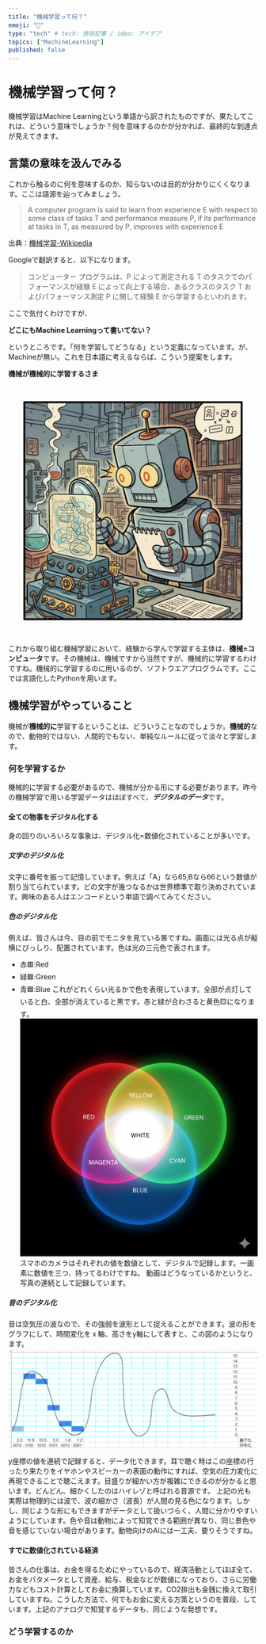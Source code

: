 ```yaml
---
title: "機械学習って何？"
emoji: "🍣"
type: "tech" # tech: 技術記事 / idea: アイデア
topics: ["MachineLearning"]
published: false
---
```

# 機械学習って何？
機械学習はMachine Learningという単語から訳されたものですが、果たしてこれは、どういう意味でしょうか？何を意味するのかが分かれば、最終的な到達点が見えてきます。
## 言葉の意味を汲んでみる
これから触るのに何を意味するのか、知らないのは目的が分かりにくくなります。ここは語源を辿ってみましょう。

> A computer program is said to learn from experience E with respect to some class of tasks T and performance measure P, if its performance at tasks in T, as measured by P, improves with experience E

出典：[機械学習-Wikipedia](https://ja.wikipedia.org/wiki/%E6%A9%9F%E6%A2%B0%E5%AD%A6%E7%BF%92#:~:text=%E6%A9%9F%E6%A2%B0%E5%AD%A6%E7%BF%92%E3%81%A8%E3%81%84%E3%81%86%E5%90%8D%E5%89%8D%E3%81%AF,%E3%82%B5%E3%83%9F%E3%83%A5%E3%82%A8%E3%83%AB%E3%81%AB%E3%82%88%E3%81%A3%E3%81%A6%E9%80%A0%E8%AA%9E%E3%81%95%E3%82%8C%E3%81%9F%E3%80%82)

Googleで翻訳すると、以下になります。
>コンピューター プログラムは、P によって測定される T のタスクでのパフォーマンスが経験 E によって向上する場合、あるクラスのタスク T およびパフォーマンス測定 P に関して経験 E から学習するといわれます。

ここで気付くわけですが、

**どこにもMachine Learningって書いてない？**

というところです。「何を学習してどうなる」という定義になっています。が、Machineが無い。これを日本語に考えるならば、こういう提案をします。

**機械が機械的に学習するさま**

![](/images/Gemini_Generated_Image_tezhtezhtezhtezh.png)

これから取り組む機械学習において、経験から学んで学習する主体は、**機械=コンピュータ**です。その機械は、機械ですから当然ですが、機械的に学習するわけですね。機械的に学習するのに用いるのが、ソフトウエアプログラムです。ここでは言語化したPythonを用います。

## 機械学習がやっていること

機械が**機械的に**学習するということは、どういうことなのでしょうか。**機械的**なので、動物的ではない、人間的でもない、単純なルールに従って淡々と学習します。

### 何を学習するか

機械的に学習する必要があるので、機械が分かる形にする必要があります。昨今の機械学習で用いる学習データはほぼすべて、***デジタルのデータ***です。

#### 全ての物事をデジタル化する

身の回りのいろいろな事象は、デジタル化=数値化されていることが多いです。

##### 文字のデジタル化

文字に番号を振って記憶しています。例えば「A」なら65,Bなら66という数値が割り当てられています。どの文字が幾つなるかは世界標準で取り決めされています。興味のある人はエンコードという単語で調べてみてください。

##### 色のデジタル化
例えば、皆さんは今、目の前でモニタを見ている筈ですね。画面には光る点が縦横にびっしり、配置されています。色は光の三元色で表されます。
- 赤🟥:Red
- 緑🟩:Green
- 青🟦:Blue
これがどれくらい光るかで色を表現しています。全部が点灯していると白、全部が消えていると黒です。赤と緑が合わさると黄色🟨になります。
![](/images/Gemini_Generated_Image_6aifxf6aifxf6aif.png)
スマホのカメラはそれぞれの値を数値として、デジタルで記録します。一画素に数値を三つ、持ってるわけですね。
動画はどうなっているかというと、写真の連続として記録しています。

##### 音のデジタル化
音は空気圧の波なので、その強弱を波形として捉えることができます。波の形をグラフにして、時間変化をｘ軸、高さをy軸にして表すと、この図のようになります。
![](/images/wave_encord.png)
y座標の値を連続で記録すると、データ化できます。耳で聴く時はこの座標の行ったり来たりをイヤホンやスピーカーの表面の動作にすれば、空気の圧力変化に再現できることで聴こえます。目盛りが細かい方が複雑にできるのが分かると思います。どんどん、細かくしたのはハイレゾと呼ばれる音源です。
上記の光も実際は物理的には波で、波の細かさ（波長）が人間の見る色になります。しかし、同じような形にもできますがデータとして扱いづらく、人間に分かりやすいようにしています。色や音は動物によって知覚できる範囲が異なり、同じ景色や音を感じていない場合があります。動物向けのAIには一工夫、要りそうですね。

#### すでに数値化されている経済
皆さんの仕事は、お金を得るためにやっているので、経済活動としてほぼ全て、お金をパタメータとして資産、給与、税金などが数値になっており、さらに労働力などもコスト計算としてお金に換算しています。CO2排出も金銭に換えて取引していますね。こうした方法で、何でもお金に変える方策というのを普段、しています。上記のアナログで知覚するデータも、同じような発想です。

### どう学習するのか


